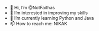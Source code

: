 - 👋 Hi, I’m @NotFaithas
- 👀 I’m interested in improving my skills
- 🌱 I’m currently learning Python and Java
- 📫 How to reach me: NIKAK

<!---
NotFaithas/NotFaithas is a ✨ special ✨ repository because its `README.md` (this file) appears on your GitHub profile.
You can click the Preview link to take a look at your changes.
--->
